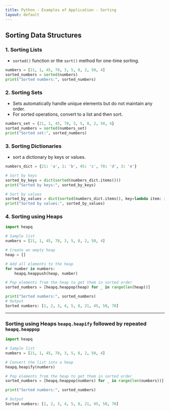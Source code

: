 ```yaml
---
title: Python - Examples of Application - Sorting 
layout: default
---
```


## Sorting Data Structures

### 1. Sorting Lists

* `sorted()` function or the `sort()` method for one-time sorting.

```python
numbers = [21, 1, 45, 78, 3, 5, 8, 2, 50, 4]
sorted_numbers = sorted(numbers)
print("Sorted numbers:", sorted_numbers)
```

### 2. Sorting Sets

* Sets automatically handle unique elements but do not maintain any order. 
* For sorted operations, convert to a list and then sort.

```python
numbers_set = {21, 1, 45, 78, 3, 5, 8, 2, 50, 4}
sorted_numbers = sorted(numbers_set)
print("Sorted set:", sorted_numbers)
```

### 3. Sorting Dictionaries

* sort a dictionary by keys or values.

```python
numbers_dict = {21: 'a', 1: 'b', 45: 'c', 78: 'd', 3: 'e'}

# Sort by keys
sorted_by_keys = dict(sorted(numbers_dict.items()))
print("Sorted by keys:", sorted_by_keys)

# Sort by values
sorted_by_values = dict(sorted(numbers_dict.items(), key=lambda item: item[1]))
print("Sorted by values:", sorted_by_values)
```

### 4. Sorting using Heaps

```python
import heapq

# Sample list
numbers = [21, 1, 45, 78, 3, 5, 8, 2, 50, 4]

# Create an empty heap
heap = []

# Add all elements to the heap
for number in numbers:
    heapq.heappush(heap, number)

# Pop elements from the heap to get them in sorted order
sorted_numbers = [heapq.heappop(heap) for _ in range(len(heap))]

print("Sorted numbers:", sorted_numbers)
# Output
Sorted numbers: [1, 2, 3, 4, 5, 8, 21, 45, 50, 78]
```

---

### Sorting using Heaps `heapq.heapify` followed by repeated `heapq.heappop`

```python
import heapq

# Sample list
numbers = [21, 1, 45, 78, 3, 5, 8, 2, 50, 4]

# Convert the list into a heap
heapq.heapify(numbers)

# Pop elements from the heap to get them in sorted order
sorted_numbers = [heapq.heappop(numbers) for _ in range(len(numbers))]

print("Sorted numbers:", sorted_numbers)

# Output
Sorted numbers: [1, 2, 3, 4, 5, 8, 21, 45, 50, 78]
```
